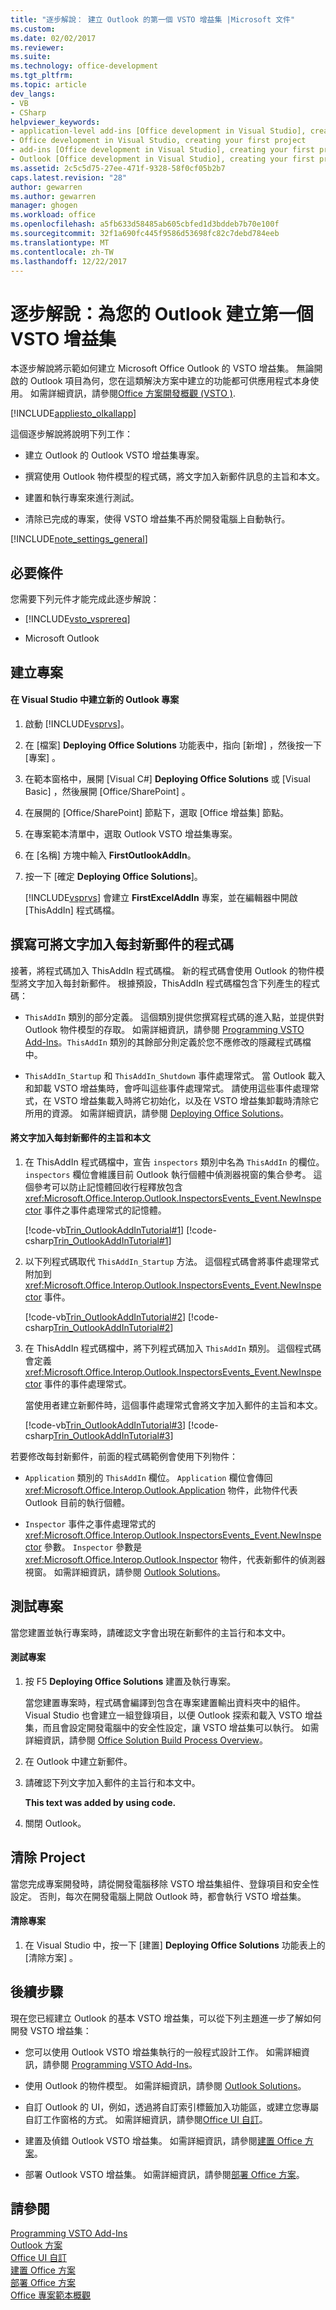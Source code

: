 ```yaml
---
title: "逐步解說： 建立 Outlook 的第一個 VSTO 增益集 |Microsoft 文件"
ms.custom: 
ms.date: 02/02/2017
ms.reviewer: 
ms.suite: 
ms.technology: office-development
ms.tgt_pltfrm: 
ms.topic: article
dev_langs:
- VB
- CSharp
helpviewer_keywords:
- application-level add-ins [Office development in Visual Studio], creating your first project
- Office development in Visual Studio, creating your first project
- add-ins [Office development in Visual Studio], creating your first project
- Outlook [Office development in Visual Studio], creating your first project
ms.assetid: 2c5c5d75-27ee-471f-9328-58f0cf05b2b7
caps.latest.revision: "28"
author: gewarren
ms.author: gewarren
manager: ghogen
ms.workload: office
ms.openlocfilehash: a5fb633d58485ab605cbfed1d3bddeb7b70e100f
ms.sourcegitcommit: 32f1a690fc445f9586d53698fc82c7debd784eeb
ms.translationtype: MT
ms.contentlocale: zh-TW
ms.lasthandoff: 12/22/2017
---
```

# <a name="walkthrough-creating-your-first-vsto-add-in-for-outlook"></a>逐步解說：為您的 Outlook 建立第一個 VSTO 增益集
  本逐步解說將示範如何建立 Microsoft Office Outlook 的 VSTO 增益集。 無論開啟的 Outlook 項目為何，您在這類解決方案中建立的功能都可供應用程式本身使用。 如需詳細資訊，請參閱[Office 方案開發概觀 &#40;VSTO &#41;](../vsto/office-solutions-development-overview-vsto.md).  
  
 [!INCLUDE[appliesto_olkallapp](../vsto/includes/appliesto-olkallapp-md.md)]  
  
 這個逐步解說將說明下列工作：  
  
-   建立 Outlook 的 Outlook VSTO 增益集專案。  
  
-   撰寫使用 Outlook 物件模型的程式碼，將文字加入新郵件訊息的主旨和本文。  
  
-   建置和執行專案來進行測試。  
  
-   清除已完成的專案，使得 VSTO 增益集不再於開發電腦上自動執行。  
  
 [!INCLUDE[note_settings_general](../sharepoint/includes/note-settings-general-md.md)]  
  
## <a name="prerequisites"></a>必要條件  
 您需要下列元件才能完成此逐步解說：  
  
-   [!INCLUDE[vsto_vsprereq](../vsto/includes/vsto-vsprereq-md.md)]  
  
-   Microsoft Outlook  
  
## <a name="creating-the-project"></a>建立專案  
  
#### <a name="to-create-a-new-outlook-project-in-visual-studio"></a>在 Visual Studio 中建立新的 Outlook 專案  
  
1.  啟動 [!INCLUDE[vsprvs](../sharepoint/includes/vsprvs-md.md)]。  
  
2.  在 [檔案] **Deploying Office Solutions** 功能表中，指向 [新增] ，然後按一下 [專案] 。  
  
3.  在範本窗格中，展開 [Visual C#] **Deploying Office Solutions** 或 [Visual Basic] ，然後展開 [Office/SharePoint] 。  
  
4.  在展開的 [Office/SharePoint]  節點下，選取 [Office 增益集]  節點。  
  
5.  在專案範本清單中，選取 Outlook VSTO 增益集專案。  
  
6.  在 [名稱]  方塊中輸入 **FirstOutlookAddIn**。  
  
7.  按一下 [確定 **Deploying Office Solutions**]。  
  
     [!INCLUDE[vsprvs](../sharepoint/includes/vsprvs-md.md)] 會建立 **FirstExcelAddIn** 專案，並在編輯器中開啟 [ThisAddIn]  程式碼檔。  
  
## <a name="writing-code-that-adds-text-to-each-new-mail-message"></a>撰寫可將文字加入每封新郵件的程式碼  
 接著，將程式碼加入 ThisAddIn 程式碼檔。 新的程式碼會使用 Outlook 的物件模型將文字加入每封新郵件。 根據預設，ThisAddIn 程式碼檔包含下列產生的程式碼：  
  
-   `ThisAddIn` 類別的部分定義。 這個類別提供您撰寫程式碼的進入點，並提供對 Outlook 物件模型的存取。 如需詳細資訊，請參閱 [Programming VSTO Add-Ins](../vsto/programming-vsto-add-ins.md)。`ThisAddIn` 類別的其餘部分則定義於您不應修改的隱藏程式碼檔中。  
  
-   `ThisAddIn_Startup` 和 `ThisAddIn_Shutdown` 事件處理常式。 當 Outlook 載入和卸載 VSTO 增益集時，會呼叫這些事件處理常式。 請使用這些事件處理常式，在 VSTO 增益集載入時將它初始化，以及在 VSTO 增益集卸載時清除它所用的資源。 如需詳細資訊，請參閱 [Deploying Office Solutions](../vsto/events-in-office-projects.md)。  
  
#### <a name="to-add-text-to-the-subject-and-body-of-each-new-mail-message"></a>將文字加入每封新郵件的主旨和本文  
  
1.  在 ThisAddIn 程式碼檔中，宣告 `inspectors` 類別中名為 `ThisAddIn` 的欄位。 `inspectors` 欄位會維護目前 Outlook 執行個體中偵測器視窗的集合參考。 這個參考可以防止記憶體回收行程釋放包含 <xref:Microsoft.Office.Interop.Outlook.InspectorsEvents_Event.NewInspector> 事件之事件處理常式的記憶體。  
  
     [!code-vb[Trin_OutlookAddInTutorial#1](../vsto/codesnippet/VisualBasic/Trin_OutlookAddInTutorial/ThisAddIn.vb#1)]
     [!code-csharp[Trin_OutlookAddInTutorial#1](../vsto/codesnippet/CSharp/Trin_OutlookAddInTutorial/ThisAddIn.cs#1)]  
  
2.  以下列程式碼取代 `ThisAddIn_Startup` 方法。 這個程式碼會將事件處理常式附加到 <xref:Microsoft.Office.Interop.Outlook.InspectorsEvents_Event.NewInspector> 事件。  
  
     [!code-vb[Trin_OutlookAddInTutorial#2](../vsto/codesnippet/VisualBasic/Trin_OutlookAddInTutorial/ThisAddIn.vb#2)]
     [!code-csharp[Trin_OutlookAddInTutorial#2](../vsto/codesnippet/CSharp/Trin_OutlookAddInTutorial/ThisAddIn.cs#2)]  
  
3.  在 ThisAddIn 程式碼檔中，將下列程式碼加入 `ThisAddIn` 類別。 這個程式碼會定義 <xref:Microsoft.Office.Interop.Outlook.InspectorsEvents_Event.NewInspector> 事件的事件處理常式。  
  
     當使用者建立新郵件時，這個事件處理常式會將文字加入郵件的主旨和本文。  
  
     [!code-vb[Trin_OutlookAddInTutorial#3](../vsto/codesnippet/VisualBasic/Trin_OutlookAddInTutorial/ThisAddIn.vb#3)]
     [!code-csharp[Trin_OutlookAddInTutorial#3](../vsto/codesnippet/CSharp/Trin_OutlookAddInTutorial/ThisAddIn.cs#3)]  
  
 若要修改每封新郵件，前面的程式碼範例會使用下列物件：  
  
-   `Application` 類別的 `ThisAddIn` 欄位。 `Application` 欄位會傳回 <xref:Microsoft.Office.Interop.Outlook.Application> 物件，此物件代表 Outlook 目前的執行個體。  
  
-   `Inspector` 事件之事件處理常式的 <xref:Microsoft.Office.Interop.Outlook.InspectorsEvents_Event.NewInspector> 參數。 `Inspector` 參數是 <xref:Microsoft.Office.Interop.Outlook.Inspector> 物件，代表新郵件的偵測器視窗。 如需詳細資訊，請參閱 [Outlook Solutions](../vsto/outlook-solutions.md)。  
  
## <a name="testing-the-project"></a>測試專案  
 當您建置並執行專案時，請確認文字會出現在新郵件的主旨行和本文中。  
  
#### <a name="to-test-the-project"></a>測試專案  
  
1.  按 F5 **Deploying Office Solutions** 建置及執行專案。  
  
     當您建置專案時，程式碼會編譯到包含在專案建置輸出資料夾中的組件。 Visual Studio 也會建立一組登錄項目，以便 Outlook 探索和載入 VSTO 增益集，而且會設定開發電腦中的安全性設定，讓 VSTO 增益集可以執行。 如需詳細資訊，請參閱 [Office Solution Build Process Overview](../vsto/walkthrough-creating-your-first-vsto-add-in-for-outlook.md)。  
  
2.  在 Outlook 中建立新郵件。  
  
3.  請確認下列文字加入郵件的主旨行和本文中。  
  
     **This text was added by using code.**  
  
4.  關閉 Outlook。  
  
## <a name="cleaning-up-the-project"></a>清除 Project  
 當您完成專案開發時，請從開發電腦移除 VSTO 增益集組件、登錄項目和安全性設定。 否則，每次在開發電腦上開啟 Outlook 時，都會執行 VSTO 增益集。  
  
#### <a name="to-clean-up-your-project"></a>清除專案  
  
1.  在 Visual Studio 中，按一下 [建置] **Deploying Office Solutions** 功能表上的 [清除方案] 。  
  
## <a name="next-steps"></a>後續步驟  
 現在您已經建立 Outlook 的基本 VSTO 增益集，可以從下列主題進一步了解如何開發 VSTO 增益集：  
  
-   您可以使用 Outlook VSTO 增益集執行的一般程式設計工作。 如需詳細資訊，請參閱 [Programming VSTO Add-Ins](../vsto/programming-vsto-add-ins.md)。  
  
-   使用 Outlook 的物件模型。 如需詳細資訊，請參閱 [Outlook Solutions](../vsto/outlook-solutions.md)。  
  
-   自訂 Outlook 的 UI，例如，透過將自訂索引標籤加入功能區，或建立您專屬自訂工作窗格的方式。 如需詳細資訊，請參閱[Office UI 自訂](../vsto/office-ui-customization.md)。  
  
-   建置及偵錯 Outlook VSTO 增益集。 如需詳細資訊，請參閱[建置 Office 方案](../vsto/building-office-solutions.md)。  
  
-   部署 Outlook VSTO 增益集。 如需詳細資訊，請參閱[部署 Office 方案](../vsto/deploying-an-office-solution.md)。  
  
## <a name="see-also"></a>請參閱  
 [Programming VSTO Add-Ins](../vsto/programming-vsto-add-ins.md)   
 [Outlook 方案](../vsto/outlook-solutions.md)   
 [Office UI 自訂](../vsto/office-ui-customization.md)   
 [建置 Office 方案](../vsto/building-office-solutions.md)   
 [部署 Office 方案](../vsto/deploying-an-office-solution.md)   
 [Office 專案範本概觀](../vsto/office-project-templates-overview.md)  
  
  